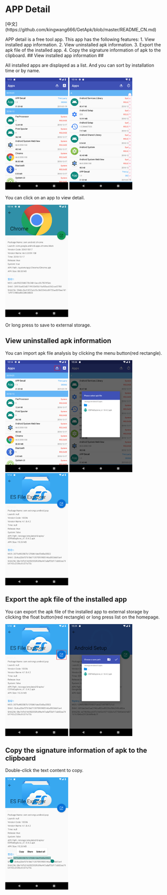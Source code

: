 # APP Detail #
<p>[中文](https://github.com/kingwang666/GetApk/blob/master/README_CN.md)</p>
APP detail is a free tool app. This app has the following features:  
1. View installed app information.  
2. View uninstalled apk information.  
3. Export the apk file of the installed app.  
4. Copy the signature information of apk to the clipboard.
## View installed app information ##
<p>All installed apps are displayed as a list. And you can sort by installation time or by name.</p>
<p><img src="img\sort_time.png" width=200></img> <img src="img\sort_a.png" width=200></img></p>
<p>You can click on an app to view detail.</p>
<p><img src="img\installed.png" width=200></img></p>
<p>Or long press to save to external storage.</p>  

## View uninstalled apk information ##
<p>You can import apk file analysis by clicking the menu button(red rectangle).</p>
<p><img src="img\apk.png" width=200></img> <img src="img\import.png" width=200></img> <img src="img\uninstalled.png" width=200></img></p>  

## Export the apk file of the installed app ##
<p>You can export the apk file of the installed app to external storage by clicking the float button(red rectangle) or long press list on the homepage.</p>
<p><img src="img\export.png" width=200></img> <img src="img\path.png" width=200></img></p>  

## Copy the signature information of apk to the clipboard ##
<p>Double-click the text content to copy.</p>
<p><img src="img\copy_info.png" width=200></img></p>